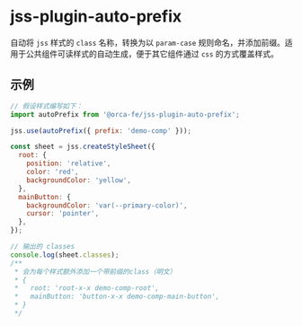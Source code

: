 # jss-plugin-auto-prefix

自动将 `jss` 样式的 `class` 名称，转换为以 `param-case` 规则命名，并添加前缀。适用于公共组件可读样式的自动生成，便于其它组件通过 `css` 的方式覆盖样式。

## 示例

```js
// 假设样式编写如下：
import autoPrefix from '@orca-fe/jss-plugin-auto-prefix';

jss.use(autoPrefix({ prefix: 'demo-comp' }));

const sheet = jss.createStyleSheet({
  root: {
    position: 'relative',
    color: 'red',
    backgroundColor: 'yellow',
  },
  mainButton: {
    backgroundColor: 'var(--primary-color)',
    cursor: 'pointer',
  },
});

// 输出的 classes
console.log(sheet.classes);
/**
 * 会为每个样式额外添加一个带前缀的class（明文）
 * {
 *   root: 'root-x-x demo-comp-root',
 *   mainButton: 'button-x-x demo-comp-main-button',
 * }
 */
```

